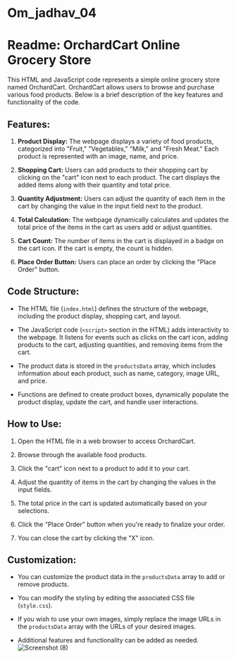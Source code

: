 # Om_jadhav_04
# Readme: OrchardCart Online Grocery Store

This HTML and JavaScript code represents a simple online grocery store named OrchardCart. OrchardCart allows users to browse and purchase various food products. Below is a brief description of the key features and functionality of the code.

## Features:

1. **Product Display:** The webpage displays a variety of food products, categorized into "Fruit," "Vegetables," "Milk," and "Fresh Meat." Each product is represented with an image, name, and price.

2. **Shopping Cart:** Users can add products to their shopping cart by clicking on the "cart" icon next to each product. The cart displays the added items along with their quantity and total price.

3. **Quantity Adjustment:** Users can adjust the quantity of each item in the cart by changing the value in the input field next to the product.

4. **Total Calculation:** The webpage dynamically calculates and updates the total price of the items in the cart as users add or adjust quantities.

5. **Cart Count:** The number of items in the cart is displayed in a badge on the cart icon. If the cart is empty, the count is hidden.

6. **Place Order Button:** Users can place an order by clicking the "Place Order" button.


## Code Structure:

- The HTML file (`index.html`) defines the structure of the webpage, including the product display, shopping cart, and layout.

- The JavaScript code (`<script>` section in the HTML) adds interactivity to the webpage. It listens for events such as clicks on the cart icon, adding products to the cart, adjusting quantities, and removing items from the cart.

- The product data is stored in the `productsData` array, which includes information about each product, such as name, category, image URL, and price.

- Functions are defined to create product boxes, dynamically populate the product display, update the cart, and handle user interactions.

## How to Use:

1. Open the HTML file in a web browser to access OrchardCart.

2. Browse through the available food products.

3. Click the "cart" icon next to a product to add it to your cart.

4. Adjust the quantity of items in the cart by changing the values in the input fields.

5. The total price in the cart is updated automatically based on your selections.

6. Click the "Place Order" button when you're ready to finalize your order.

7. You can close the cart by clicking the "X" icon.

## Customization:

- You can customize the product data in the `productsData` array to add or remove products.

- You can modify the styling by editing the associated CSS file (`style.css`).

- If you wish to use your own images, simply replace the image URLs in the `productsData` array with the URLs of your desired images.

- Additional features and functionality can be added as needed.
![Screenshot (8)](https://github.com/BMCC-Internal-Hackathon/Om_jadhav_04/assets/58546061/ffc44fba-deda-48b4-a7bb-2d7010c7cc0e)

